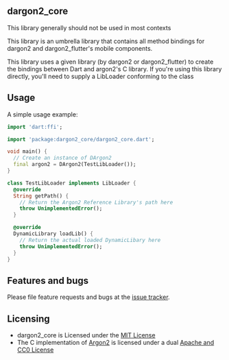 ## dargon2_core

This library generally should not be used in most contexts

This library is an umbrella library that contains all method bindings for dargon2 and dargon2_flutter's mobile components.

This library uses a given library (by dargon2 or dargon2_flutter) to create the bindings between Dart and argon2's C library. If you're using this library directly, you'll need to supply a LibLoader conforming to the class

## Usage

A simple usage example:

```dart
import 'dart:ffi';

import 'package:dargon2_core/dargon2_core.dart';

void main() {
  // Create an instance of DArgon2
  final argon2 = DArgon2(TestLibLoader());
}

class TestLibLoader implements LibLoader {
  @override
  String getPath() {
    // Return the Argon2 Reference Library's path here
    throw UnimplementedError();
  }

  @override
  DynamicLibrary loadLib() {
    // Return the actual loaded DynamicLibary here
    throw UnimplementedError();
  }
}
```

## Features and bugs

Please file feature requests and bugs at the [issue tracker].

[issue tracker]: https://github.com/tmthecoder/dargon2_core/issues

## Licensing

- dargon2_core is Licensed under the [MIT License]
- The C implementation of [Argon2] is licensed under a dual [Apache and CC0 License]

[MIT License]: https://github.com/tmthecoder/dargon2_core/blob/main/LICENSE

[Argon2]: https://github.com/P-H-C/phc-winner-argon2

[Apache and CC0 License]: https://github.com/P-H-C/phc-winner-argon2/blob/master/LICENSE
